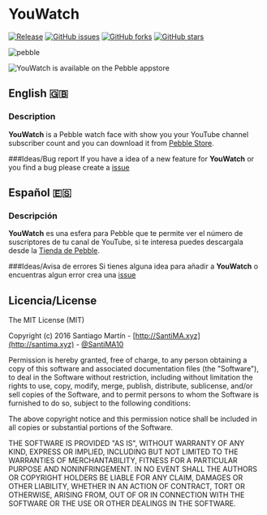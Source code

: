 # YouWatch 
[![Release](http://github-release-version.herokuapp.com/github/SantiMA10/YouWatch/release.png)](https://github.com/SantiMA10/YouWatch/releases)
[![GitHub issues](https://img.shields.io/github/issues/SantiMA10/YouWatch.svg)](https://github.com/SantiMA10/YouWatch/issues)
[![GitHub forks](https://img.shields.io/github/forks/SantiMA10/YouWatch.svg)](https://github.com/SantiMA10/YouWatch/network)
[![GitHub stars](https://img.shields.io/github/stars/SantiMA10/YouWatch.svg)](https://github.com/SantiMA10/YouWatch/stargazers)

![pebble](https://cloud.githubusercontent.com/assets/7255298/14931827/dcb7de14-0e6e-11e6-9440-9cbd60b1c0f5.png)

![YouWatch is available on the Pebble appstore](http://pblweb.com/badge/547b9c31fb0797aeb3000082/orange/small)

## English 🇬🇧
### Description
**YouWatch** is a Pebble watch face with show you your YouTube channel subscriber count and you can download it from [Pebble Store](https://apps.getpebble.com/en_US/application/547b9c31fb0797aeb3000082).

###Ideas/Bug report
If you have a idea of a new feature for **YouWatch** or you find a bug please create a [issue](https://github.com/SantiMA10/YouWatch/issues)

## Español 🇪🇸
### Descripción
**YouWatch** es una esfera para Pebble que te permite ver el número de suscriptores de tu canal de YouTube, si te interesa puedes descargala desde la [Tienda de Pebble](https://apps.getpebble.com/en_US/application/547b9c31fb0797aeb3000082).

###Ideas/Avisa de errores
Si tienes alguna idea para añadir a **YouWatch** o encuentras algun error crea una [issue](https://github.com/SantiMA10/YouWatch/issues)

## Licencia/License

The MIT License (MIT)

Copyright (c) 2016 Santiago Martín - [http://SantiMA.xyz](http://santima.xyz) - [@SantiMA10](http://twitter.com)

Permission is hereby granted, free of charge, to any person obtaining a copy
of this software and associated documentation files (the "Software"), to deal
in the Software without restriction, including without limitation the rights
to use, copy, modify, merge, publish, distribute, sublicense, and/or sell
copies of the Software, and to permit persons to whom the Software is
furnished to do so, subject to the following conditions:

The above copyright notice and this permission notice shall be included in all
copies or substantial portions of the Software.

THE SOFTWARE IS PROVIDED "AS IS", WITHOUT WARRANTY OF ANY KIND, EXPRESS OR
IMPLIED, INCLUDING BUT NOT LIMITED TO THE WARRANTIES OF MERCHANTABILITY,
FITNESS FOR A PARTICULAR PURPOSE AND NONINFRINGEMENT. IN NO EVENT SHALL THE
AUTHORS OR COPYRIGHT HOLDERS BE LIABLE FOR ANY CLAIM, DAMAGES OR OTHER
LIABILITY, WHETHER IN AN ACTION OF CONTRACT, TORT OR OTHERWISE, ARISING FROM,
OUT OF OR IN CONNECTION WITH THE SOFTWARE OR THE USE OR OTHER DEALINGS IN THE
SOFTWARE.

